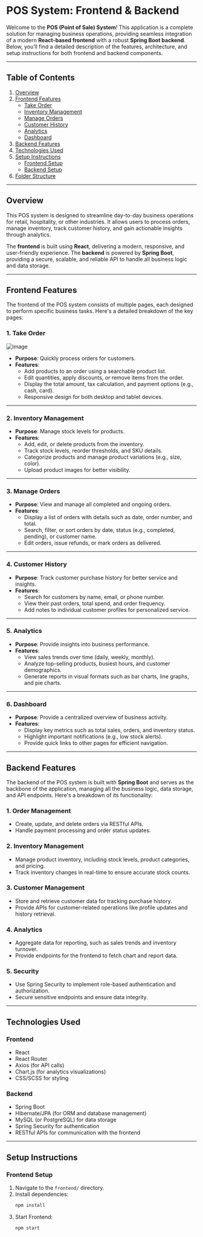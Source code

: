 # **POS System: Frontend & Backend**

Welcome to the **POS (Point of Sale) System**! This application is a complete solution for managing business operations, providing seamless integration of a modern **React-based frontend** with a robust **Spring Boot backend**. Below, you’ll find a detailed description of the features, architecture, and setup instructions for both frontend and backend components.

---

## **Table of Contents**
1. [Overview](#overview)
2. [Frontend Features](#frontend-features)
   - [Take Order](#1-take-order)
   - [Inventory Management](#2-inventory-management)
   - [Manage Orders](#3-manage-orders)
   - [Customer History](#4-customer-history)
   - [Analytics](#5-analytics)
   - [Dashboard](#6-dashboard)
3. [Backend Features](#backend-features)
4. [Technologies Used](#technologies-used)
5. [Setup Instructions](#setup-instructions)
   - [Frontend Setup](#frontend-setup)
   - [Backend Setup](#backend-setup)
6. [Folder Structure](#folder-structure)

---

## **Overview**

This POS system is designed to streamline day-to-day business operations for retail, hospitality, or other industries. It allows users to process orders, manage inventory, track customer history, and gain actionable insights through analytics.

The **frontend** is built using **React**, delivering a modern, responsive, and user-friendly experience. The **backend** is powered by **Spring Boot**, providing a secure, scalable, and reliable API to handle all business logic and data storage.

---

## **Frontend Features**

The frontend of the POS system consists of multiple pages, each designed to perform specific business tasks. Here's a detailed breakdown of the key pages:

### 1. **Take Order**

![image](https://github.com/user-attachments/assets/6265b9ac-41d6-418e-9533-be4ba8e55f50)


- **Purpose**: Quickly process orders for customers.
- **Features**:  
  - Add products to an order using a searchable product list.
  - Edit quantities, apply discounts, or remove items from the order.
  - Display the total amount, tax calculation, and payment options (e.g., cash, card).
  - Responsive design for both desktop and tablet devices.

---

### 2. **Inventory Management**
- **Purpose**: Manage stock levels for products.
- **Features**:  
  - Add, edit, or delete products from the inventory.
  - Track stock levels, reorder thresholds, and SKU details.
  - Categorize products and manage product variations (e.g., size, color).
  - Upload product images for better visibility.

---

### 3. **Manage Orders**
- **Purpose**: View and manage all completed and ongoing orders.
- **Features**:  
  - Display a list of orders with details such as date, order number, and total.
  - Search, filter, or sort orders by date, status (e.g., completed, pending), or customer name.
  - Edit orders, issue refunds, or mark orders as delivered.

---

### 4. **Customer History**
- **Purpose**: Track customer purchase history for better service and insights.
- **Features**:  
  - Search for customers by name, email, or phone number.
  - View their past orders, total spend, and order frequency.
  - Add notes to individual customer profiles for personalized service.

---

### 5. **Analytics**
- **Purpose**: Provide insights into business performance.
- **Features**:  
  - View sales trends over time (daily, weekly, monthly).
  - Analyze top-selling products, busiest hours, and customer demographics.
  - Generate reports in visual formats such as bar charts, line graphs, and pie charts.

---

### 6. **Dashboard**
- **Purpose**: Provide a centralized overview of business activity.
- **Features**:  
  - Display key metrics such as total sales, orders, and inventory status.
  - Highlight important notifications (e.g., low stock alerts).
  - Provide quick links to other pages for efficient navigation.

---

## **Backend Features**

The backend of the POS system is built with **Spring Boot** and serves as the backbone of the application, managing all the business logic, data storage, and API endpoints. Here's a breakdown of its functionality:

### 1. **Order Management**
- Create, update, and delete orders via RESTful APIs.
- Handle payment processing and order status updates.

### 2. **Inventory Management**
- Manage product inventory, including stock levels, product categories, and pricing.
- Track inventory changes in real-time to ensure accurate stock counts.

### 3. **Customer Management**
- Store and retrieve customer data for tracking purchase history.
- Provide APIs for customer-related operations like profile updates and history retrieval.

### 4. **Analytics**
- Aggregate data for reporting, such as sales trends and inventory turnover.
- Provide endpoints for the frontend to fetch chart and report data.

### 5. **Security**
- Use Spring Security to implement role-based authentication and authorization.
- Secure sensitive endpoints and ensure data integrity.

---

## **Technologies Used**

### **Frontend**
- React
- React Router
- Axios (for API calls)
- Chart.js (for analytics visualizations)
- CSS/SCSS for styling

### **Backend**
- Spring Boot
- Hibernate/JPA (for ORM and database management)
- MySQL (or PostgreSQL) for data storage
- Spring Security for authentication
- RESTful APIs for communication with the frontend

---

## **Setup Instructions**

### **Frontend Setup**
1. Navigate to the `frontend/` directory.
2. Install dependencies:
   ```bash
   npm install
3. Start Frontend:
   ```bash
   npm start
